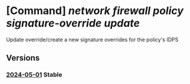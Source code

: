 # [Command] _network firewall policy signature-override update_

Update override/create a new signature overrides for the policy's IDPS

## Versions

### [2024-05-01](/Resources/mgmt-plane/L3N1YnNjcmlwdGlvbnMve30vcmVzb3VyY2Vncm91cHMve30vcHJvdmlkZXJzL21pY3Jvc29mdC5uZXR3b3JrL2ZpcmV3YWxscG9saWNpZXMve30vc2lnbmF0dXJlb3ZlcnJpZGVzL2RlZmF1bHQ=/2024-05-01.xml) **Stable**

<!-- mgmt-plane /subscriptions/{}/resourcegroups/{}/providers/microsoft.network/firewallpolicies/{}/signatureoverrides/default 2024-05-01 -->
